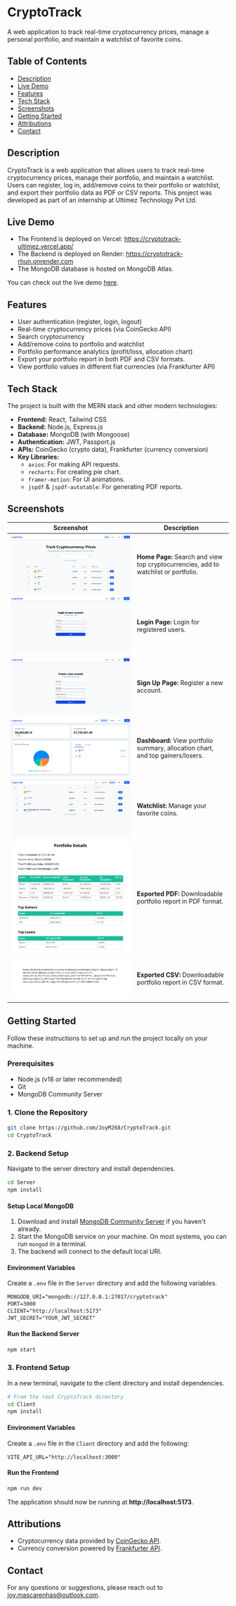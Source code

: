 # CryptoTrack

A web application to track real-time cryptocurrency prices, manage a personal portfolio, and maintain a watchlist of favorite coins.


## Table of Contents
-   [Description](#description)
-   [Live Demo](#live-demo)
-   [Features](#features)
-   [Tech Stack](#tech-stack)
-   [Screenshots](#screenshots)
-   [Getting Started](#getting-started)
-   [Attributions](#attributions)
-   [Contact](#contact)


## Description

CryptoTrack is a web application that allows users to track real-time cryptocurrency prices, manage their portfolio, and maintain a watchlist. Users can register, log in, add/remove coins to their portfolio or watchlist, and export their portfolio data as PDF or CSV reports. This project was developed as part of an internship at Ultimez Technology Pvt Ltd.


## Live Demo

-   The Frontend is deployed on Vercel:
    https://cryptotrack-ultimez.vercel.app/
-   The Backend is deployed on Render:
    https://cryptotrack-rhun.onrender.com
-   The MongoDB database is hosted on MongoDB Atlas.

You can check out the live demo [here](https://cryptotrack-ultimez.vercel.app/).

## Features

-   User authentication (register, login, logout)
-   Real-time cryptocurrency prices (via CoinGecko API)
-   Search cryptocurrency
-   Add/remove coins to portfolio and watchlist
-   Portfolio performance analytics (profit/loss, allocation chart)
-   Export your portfolio report in both PDF and CSV formats.
-   View portfolio values in different fiat currencies (via Frankfurter API)


## Tech Stack
The project is built with the MERN stack and other modern technologies:
-   **Frontend:** React, Tailwind CSS
-   **Backend:** Node.js, Express.js
-   **Database:** MongoDB (with Mongoose)
-   **Authentication:** JWT, Passport.js
-   **APIs:** CoinGecko (crypto data), Frankfurter (currency conversion)
-   **Key Libraries:**
    -   `axios`: For making API requests.
    -   `recharts`: For creating pie chart.
    -   `framer-motion`: For UI animations.
    -   `jspdf` & `jspdf-autotable`: For generating PDF reports.

 
## Screenshots

| Screenshot                           | Description                                                                         |
| ------------------------------------ | ----------------------------------------------------------------------------------- |
| ![Home Page](./images/home.png)      | **Home Page:** Search and view top cryptocurrencies, add to watchlist or portfolio. |
| ![Login Page](./images/login.png)    | **Login Page:** Login for registered users.                                         |
| ![Sign Up Page](./images/signup.png) | **Sign Up Page:** Register a new account.                                           |
| ![Dashboard](./images/dashboard.png) | **Dashboard:** View portfolio summary, allocation chart, and top gainers/losers.    |
| ![Watchlist](./images/watchlist.png) | **Watchlist:** Manage your favorite coins.                                          |
| ![Exported PDF](./images/pdf.png)    | **Exported PDF:** Downloadable portfolio report in PDF format.                      |
| ![Exported CSV](./images/csv.png)    | **Exported CSV:** Downloadable portfolio report in CSV format.                      |


## Getting Started

Follow these instructions to set up and run the project locally on your machine.

### Prerequisites

-   Node.js (v18 or later recommended)
-   Git
-   MongoDB Community Server

### 1. Clone the Repository

```bash
git clone https://github.com/JoyM268/CryptoTrack.git
cd CryptoTrack
```

### 2. Backend Setup

Navigate to the server directory and install dependencies.

```bash
cd Server
npm install
```

#### Setup Local MongoDB

1.  Download and install [MongoDB Community Server](https://www.mongodb.com/try/download/community) if you haven't already.
2.  Start the MongoDB service on your machine. On most systems, you can run `mongod` in a terminal.
3.  The backend will connect to the default local URI.

#### Environment Variables

Create a `.env` file in the `Server` directory and add the following variables.

```env
MONGODB_URI="mongodb://127.0.0.1:27017/cryptotrack"
PORT=3000
CLIENT="http://localhost:5173"
JWT_SECRET="YOUR_JWT_SECRET"
```

#### Run the Backend Server

```bash
npm start
```


### 3. Frontend Setup

In a new terminal, navigate to the client directory and install dependencies.

```bash
# From the root CryptoTrack directory
cd Client
npm install
```

#### Environment Variables

Create a `.env` file in the `Client` directory and add the following:

```env
VITE_API_URL="http://localhost:3000"
```

#### Run the Frontend

```bash
npm run dev
```

The application should now be running at **http://localhost:5173**.


## Attributions

-   Cryptocurrency data provided by [CoinGecko API](https://www.coingecko.com/en/api).
-   Currency conversion powered by [Frankfurter API](https://www.frankfurter.app/).


## Contact

For any questions or suggestions, please reach out to [joy.mascarenhas@outlook.com](mailto:joy.mascarenhas@outlook.com).
